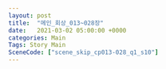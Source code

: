 ```yaml
---
layout: post
title:  "메인_회상_013~028장"
date:   2021-03-02 05:00:00 +0000
categories: Main
Tags: Story Main
SceneCode: ["scene_skip_cp013-028_q1_s10"]
---
```

